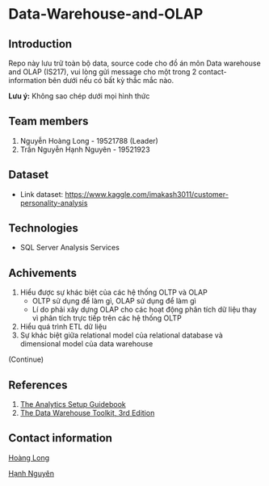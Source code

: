 # Data-Warehouse-and-OLAP
## Introduction
Repo này lưu trữ toàn bộ data, source code cho đồ án môn Data warehouse and OLAP (IS217), vui lòng gửi message cho một trong 2 contact-information bên dưới nếu có bất kỳ thắc mắc nào.

**Lưu ý:** Không sao chép dưới mọi hình thức

## Team members
1. Nguyễn Hoàng Long - 19521788 (Leader)
2. Trần Nguyễn Hạnh Nguyên - 19521923

## Dataset
+ Link dataset: https://www.kaggle.com/imakash3011/customer-personality-analysis
  
## Technologies
+ SQL Server Analysis Services

## Achivements
1. Hiểu được sự khác biệt của các hệ thống OLTP và OLAP 
    + OLTP sử dụng để làm gì, OLAP sử dụng để làm gì
    + Lí do phải xây dựng OLAP cho các hoạt động phân tích dữ liệu thay vì phân tích  trực tiếp trên các hệ thống OLTP 
2. Hiểu quá trình ETL dữ liệu
3. Sự khác biệt giữa relational model của relational database và dimensional model của data warehouse 

(Continue)

## References
1. [The Analytics Setup Guidebook](https://www.holistics.io/books/setup-analytics/a-modern-analytics-stack/)
2. [The Data Warehouse Toolkit, 3rd Edition](https://www.kimballgroup.com/data-warehouse-business-intelligence-resources/books/data-warehouse-dw-toolkit/)

## Contact information
[Hoàng Long](https://www.facebook.com/nghoanglong.17dec/)

[Hạnh Nguyên](https://www.facebook.com/tnhn1110)
